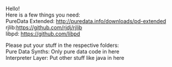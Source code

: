 Hello!  
Here is a few things you need:  
PureData Extended: http://puredata.info/downloads/pd-extended  
rjlib:https://github.com/rjdj/rjlib  
libpd: https://github.com/libpd  
  
Please put your stuff in the respective folders:  
Pure Data Synths: Only pure data code in here  
Interpreter Layer: Put other stuff like java in here  


